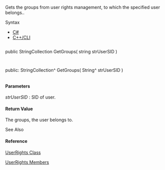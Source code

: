 Gets the groups from user rights management, to which the specified user belongs..

Syntax

* [C#](#i-syntax-CS)
* [C++/CLI](#i-syntax-CPP2005)

```
```
public StringCollection GetGroups( 
   string strUserSID
)
```
```

```
```
public:
StringCollection^ GetGroups( 
   String^ strUserSID
)
```
```

#### Parameters

*strUserSID*
:   SID of user.

#### Return Value

The groups, the user belongs to.



See Also

#### Reference

[UserRights Class](Eplan.EplApi.AFu~Eplan.EplApi.ApplicationFramework.UserRights.html)
  
[UserRights Members](Eplan.EplApi.AFu~Eplan.EplApi.ApplicationFramework.UserRights_members.html)